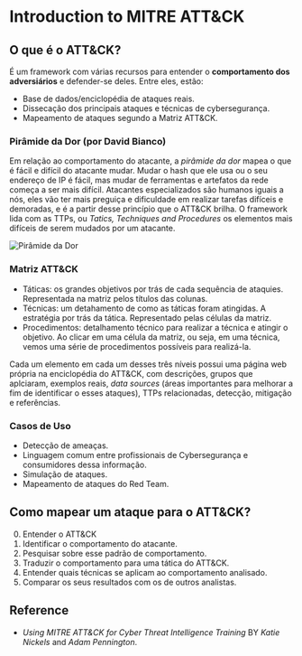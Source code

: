 # Introduction to MITRE ATT&CK

## O que é o ATT&CK?

É um framework com várias recursos para entender o **comportamento dos adversiários** e defender-se deles. Entre eles, estão:
- Base de dados/enciclopédia de ataques reais.
- Dissecação dos principais ataques e técnicas de cybersegurança.
- Mapeamento de ataques segundo a Matriz ATT&CK.

### Pirâmide da Dor (por David Bianco)
Em relação ao comportamento do atacante, a *pirâmide da dor* mapea o que é fácil e difícil do atacante mudar. Mudar o hash que ele usa ou o seu endereço de IP é fácil, mas mudar de ferramentas e artefatos da rede começa a ser mais difícil. Atacantes especializados são humanos iguais a nós, eles vão ter mais preguiça e dificuldade em realizar tarefas difíceis e demoradas, e é a partir desse princípio que o ATT&CK brilha. O framework lida com as TTPs, ou *Tatics, Techniques and Procedures* os elementos mais difíceis de serem mudados por um atacante.

![Pirâmide da Dor]()

### Matriz ATT&CK

- Táticas: os grandes objetivos por trás de cada sequência de ataquies. Representada na matriz pelos títulos das colunas.
- Técnicas: um detahamento de como as táticas foram atingidas. A estratégia por trás da tática. Representado pelas células da matriz.
- Procedimentos: detalhamento técnico para realizar a técnica e atingir o objetivo. Ao clicar em uma célula da matriz, ou seja, em uma técnica, vemos uma série de procedimentos possíveis para realizá-la.

Cada um elemento em cada um desses três níveis possui uma página web própria na enciclopédia do ATT&CK, com descrições, grupos que aplciaram, exemplos reais, *data sources* (áreas importantes para melhorar a fim de identificar o esses ataques), TTPs relacionadas, detecção, mitigação e referências.

### Casos de Uso

- Detecção de ameaças.
- Linguagem comum entre profissionais de Cybersegurança e consumidores dessa informação.
- Simulação de ataques.
- Mapeamento de ataques do Red Team.

## Como mapear um ataque para o ATT&CK?

0. Entender o ATT&CK
1. Identificar o comportamento do atacante.
2. Pesquisar sobre esse padrão de comportamento.
3. Traduzir o comportamento para uma tática do ATT&CK.
4. Entender quais técnicas se aplicam ao comportamento analisado.
5. Comparar os seus resultados com os de outros analistas.


## Reference
- *Using MITRE ATT&CK for Cyber Threat Intelligence Training* BY *Katie Nickels* and *Adam Pennington*.
